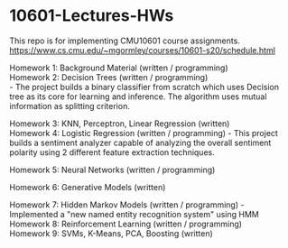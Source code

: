# 10601-Lectures-HWs             


This repo is for implementing CMU10601 course assignments.                                                                                                                 
https://www.cs.cmu.edu/~mgormley/courses/10601-s20/schedule.html    

Homework 1: Background Material (written / programming)                                                                                                                
Homework 2: Decision Trees (written / programming)                                                                                                                
	- The project builds a binary classifier from scratch which uses 
	Decision tree as its core for learning and inference. 
	The algorithm uses mutual information as splitting criterion.

Homework 3: KNN, Perceptron, Linear Regression (written)                                                                                                                
Homework 4: Logistic Regression (written / programming)                                                                                                                - This project builds a sentiment analyzer capable of analyzing 
	the overall sentiment polarity using 2 different feature 
	extraction techniques.

Homework 5: Neural Networks (written / programming)                                                                                                                

Homework 6: Generative Models (written)                                                                                                                

Homework 7: Hidden Markov Models (written / programming)
	- Implemented a "new named entity recognition system" using HMM                                                                                                                
Homework 8: Reinforcement Learning (written / programming)                                                                                                                
Homework 9: SVMs, K-Means, PCA, Boosting (written)                                                                                                                
